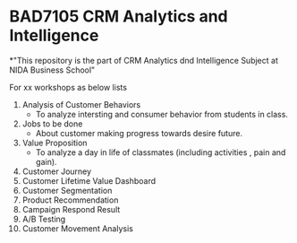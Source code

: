 # BAD7105 CRM Analytics and Intelligence 

*"This repository is the part of CRM Analytics dnd Intelligence Subject at NIDA Business School"

For xx workshops as below lists 
 1. Analysis of Customer Behaviors
    - To analyze intersting and consumer behavior from students in class.
 2. Jobs to be done
    - About customer making progress towards desire future.
 3. Value Proposition
    - To analyze a day in life of classmates (including activities , pain and gain). 
 4. Customer Journey
 5. Customer Lifetime Value Dashboard
 6. Customer Segmentation
 7. Product Recommendation
 8. Campaign Respond Result
 9. A/B Testing
 10. Customer Movement Analysis

